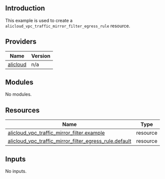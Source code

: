 ## Introduction

This example is used to create a `alicloud_vpc_traffic_mirror_filter_egress_rule` resource.

<!-- BEGIN_TF_DOCS -->
## Providers

| Name | Version |
|------|---------|
| <a name="provider_alicloud"></a> [alicloud](#provider\_alicloud) | n/a |

## Modules

No modules.

## Resources

| Name | Type |
|------|------|
| [alicloud_vpc_traffic_mirror_filter.example](https://registry.terraform.io/providers/aliyun/alicloud/latest/docs/resources/vpc_traffic_mirror_filter) | resource |
| [alicloud_vpc_traffic_mirror_filter_egress_rule.default](https://registry.terraform.io/providers/aliyun/alicloud/latest/docs/resources/vpc_traffic_mirror_filter_egress_rule) | resource |

## Inputs

No inputs.
<!-- END_TF_DOCS -->    